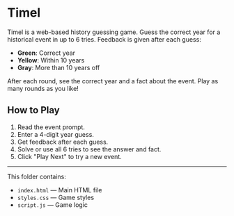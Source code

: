 # Timel

Timel is a web-based history guessing game. Guess the correct year for a historical event in up to 6 tries. Feedback is given after each guess:
- **Green**: Correct year
- **Yellow**: Within 10 years
- **Gray**: More than 10 years off

After each round, see the correct year and a fact about the event. Play as many rounds as you like!

## How to Play
1. Read the event prompt.
2. Enter a 4-digit year guess.
3. Get feedback after each guess.
4. Solve or use all 6 tries to see the answer and fact.
5. Click "Play Next" to try a new event.

---

This folder contains:
- `index.html` — Main HTML file
- `styles.css` — Game styles
- `script.js` — Game logic 